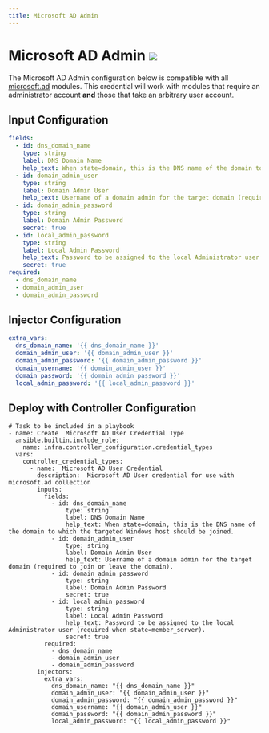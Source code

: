 ```yaml
---
title: Microsoft AD Admin
---
```

# Microsoft AD Admin <img src="/icons/windows.png" class="credential-type-icon">

The Microsoft AD Admin configuration below is compatible with all [microsoft.ad](https://docs.ansible.com/ansible/latest/collections/community/general/index.html) modules. This credential will work with modules that require an administrator account **and** those that take an arbitrary user account.

## Input Configuration
```yaml
fields:
  - id: dns_domain_name
    type: string
    label: DNS Domain Name
    help_text: When state=domain, this is the DNS name of the domain to which the targeted Windows host should be joined.
  - id: domain_admin_user
    type: string
    label: Domain Admin User
    help_text: Username of a domain admin for the target domain (required to join or leave the domain).
  - id: domain_admin_password
    type: string
    label: Domain Admin Password
    secret: true
  - id: local_admin_password
    type: string
    label: Local Admin Password
    help_text: Password to be assigned to the local Administrator user (required when state=member_server).
    secret: true
required:
  - dns_domain_name
  - domain_admin_user
  - domain_admin_password
```

## Injector Configuration
```yaml
extra_vars:
  dns_domain_name: '{{ dns_domain_name }}'
  domain_admin_user: '{{ domain_admin_user }}'
  domain_admin_password: '{{ domain_admin_password }}'
  domain_username: '{{ domain_admin_user }}'
  domain_password: '{{ domain_admin_password }}'
  local_admin_password: '{{ local_admin_password }}'
```

## Deploy with Controller Configuration

```
# Task to be included in a playbook
- name: Create  Microsoft AD User Credential Type
  ansible.builtin.include_role:
    name: infra.controller_configuration.credential_types
  vars:
    controller_credential_types:
      - name:  Microsoft AD User Credential
        description:  Microsoft AD User credential for use with microsoft.ad collection
        inputs:
          fields:
            - id: dns_domain_name
                type: string
                label: DNS Domain Name
                help_text: When state=domain, this is the DNS name of the domain to which the targeted Windows host should be joined.
            - id: domain_admin_user
                type: string
                label: Domain Admin User
                help_text: Username of a domain admin for the target domain (required to join or leave the domain).
            - id: domain_admin_password
                type: string
                label: Domain Admin Password
                secret: true
            - id: local_admin_password
                type: string
                label: Local Admin Password
                help_text: Password to be assigned to the local Administrator user (required when state=member_server).
                secret: true
          required:
            - dns_domain_name
            - domain_admin_user
            - domain_admin_password
        injectors:
          extra_vars:
            dns_domain_name: "{{ dns_domain_name }}"
            domain_admin_user: "{{ domain_admin_user }}"
            domain_admin_password: "{{ domain_admin_password }}"
            domain_username: "{{ domain_admin_user }}"
            domain_password: "{{ domain_admin_password }}"
            local_admin_password: "{{ local_admin_password }}"
```